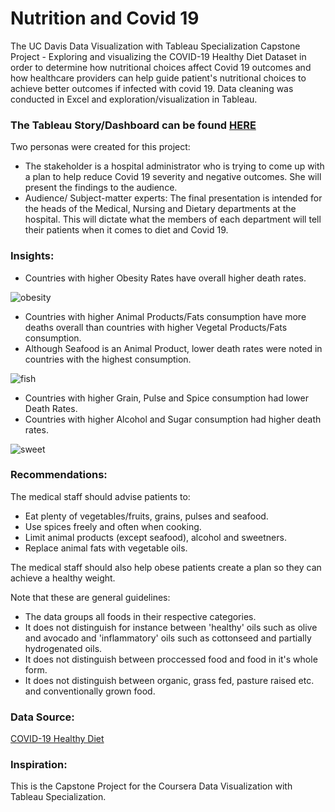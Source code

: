 #  Nutrition and Covid 19

The UC Davis Data Visualization with Tableau Specialization Capstone Project - Exploring and visualizing the COVID-19 Healthy Diet Dataset in order to determine how nutritional choices affect Covid 19 outcomes and how healthcare providers can help guide patient's nutritional choices to achieve better outcomes if infected with covid 19. Data cleaning was conducted in Excel and exploration/visualization in Tableau.

### The Tableau Story/Dashboard can be found [HERE](https://public.tableau.com/app/profile/jacqueline.alsina/viz/NutritionandCovid19/Story1)  

Two personas were created for this project: 
  - The stakeholder is a hospital administrator who is trying to come up with a plan to help reduce Covid 19 severity and negative outcomes. She will present the findings to the audience. 
  - Audience/ Subject-matter experts: The final presentation is intended for the heads of the Medical, Nursing and Dietary departments at the hospital. This will dictate what the members of each department will tell their patients when it comes to diet and Covid 19.


### Insights:
- Countries with higher Obesity Rates have overall higher death rates.

![obesity](https://github.com/JacquelineAlsi/PortfolioProjects/assets/126612115/66d887c4-ff73-4508-a721-b9087fa7123d)

- Countries with higher Animal Products/Fats consumption have more deaths overall than countries with higher Vegetal Products/Fats consumption.
- Although Seafood is an Animal Product, lower death rates were noted in countries with the highest consumption.

![fish](https://github.com/JacquelineAlsi/PortfolioProjects/assets/126612115/d1746c55-4ddc-4802-b4ae-86975a7c43f3)

- Countries with higher Grain, Pulse and Spice consumption had lower Death Rates.
- Countries with higher Alcohol and Sugar consumption had higher death rates.

![sweet](https://github.com/JacquelineAlsi/PortfolioProjects/assets/126612115/fa14d326-292d-410a-9ce3-23d24cdcea52)

### Recommendations:
The medical staff should advise patients to:
  - Eat plenty of vegetables/fruits, grains, pulses and seafood. 
  - Use spices freely and often when cooking.
  - Limit animal products (except seafood), alcohol and sweetners.
  - Replace animal fats with vegetable oils.

The medical staff should also help obese patients create a plan so they can achieve a healthy weight.

Note that these are general guidelines:
- The data groups all foods in their respective categories.
- It does not distinguish for instance between 'healthy' oils such as olive and avocado and 'inflammatory' oils such as cottonseed and partially hydrogenated oils. 
- It does not distinguish between proccessed food and food in it's whole form.
- It does not distinguish between organic, grass fed, pasture raised etc. and conventionally grown food.

### Data Source: 

[COVID-19 Healthy Diet](https://www.kaggle.com/datasets/mariaren/covid19-healthy-diet-dataset) 

### Inspiration:  

This is the Capstone Project for the Coursera Data Visualization with Tableau Specialization.
